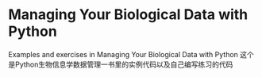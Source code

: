 # Managing Your Biological Data with Python
Examples and exercises in Managing Your Biological Data with Python
这个是Python生物信息学数据管理一书里的实例代码以及自己编写练习的代码

